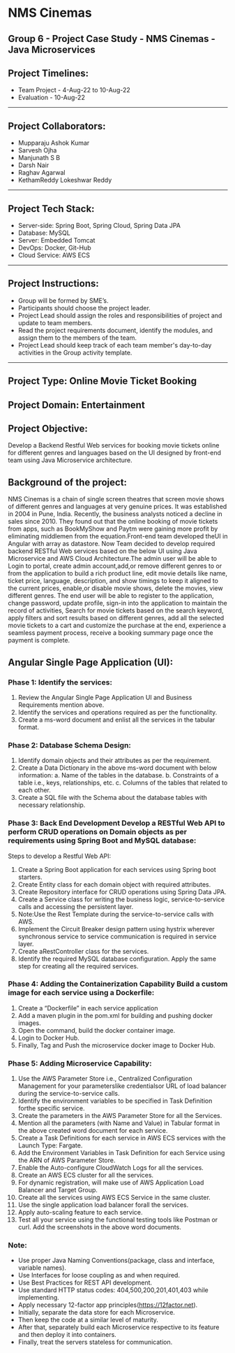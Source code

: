 # NMS Cinemas
## Group 6 - Project Case Study - NMS Cinemas - Java Microservices

## Project Timelines:
* Team Project  - 4-Aug-22  to 10-Aug-22
* Evaluation    - 10-Aug-22
---

## Project Collaborators:
* Mupparaju Ashok Kumar
* Sarvesh Ojha
* Manjunath S B
* Darsh Nair
* Raghav Agarwal
* KethamReddy Lokeshwar Reddy
---

## Project Tech Stack:
* Server-side:    Spring Boot, Spring Cloud, Spring Data JPA
* Database:       MySQL
* Server:         Embedded Tomcat
* DevOps:         Docker, Git-Hub
* Cloud Service:  AWS ECS
---

## Project Instructions:
* Group will be formed by SME’s.
* Participants should choose the project leader.
* Project Lead should assign the roles and responsibilities of project and update to team members.
* Read the project requirements document, identify the modules, and assign them to the members of the team.
* Project Lead should keep track of each team member's day-to-day activities in the Group activity template.
---

## Project Type: Online Movie Ticket Booking

## Project Domain: Entertainment

## Project Objective: 
Develop  a Backend  Restful  Web  services for  booking  movie  tickets  online  for  different  genres and 
languages based on the UI designed by front-end team using Java Microservice architecture.

## Background of the project: 
NMS Cinemas is a chain of single screen theatres that screen movie shows of different genres and languages at very genuine prices. 
It was established in 2004 in Pune, India. Recently, the business analysts noticed a decline in sales since 2010. 
They found out that the online booking of movie tickets from apps, such as BookMyShow and Paytm were gaining more profit 
by eliminating middlemen from the equation.Front-end team developed theUI in Angular with array as datastore. 
Now Team decided to develop required backend RESTful Web services based on the below UI using Java Microservice and 
AWS Cloud Architecture.The admin user will be able to Login to portal, create admin account,add,or remove different 
genres to or from the application to build a rich product line, edit movie details like name, ticket price, language, 
description, and show timings to keep it aligned to the current prices, enable,or disable movie shows, delete the movies, 
view different genres. The end user will be able to register to the application, change password, update profile, sign-in 
into the application to maintain the record of activities, Search for movie tickets based on the search keyword, 
apply filters and sort results based on different genres, add all the selected movie tickets to a cart and customize the 
purchase at the end, experience a seamless payment process, receive a booking summary page once the payment is complete.

## Angular Single Page Application (UI):

### Phase 1: Identify the services:
1. Review the Angular Single Page Application UI and Business Requirements mention above.
2. Identify the services and operations required as per the functionality.
3. Create a ms-word document and enlist all the services in the tabular format.

### Phase 2: Database Schema Design:
1. Identify domain objects and their attributes as per the requirement.
2. Create a Data Dictionary in the above ms-word document with below information:
  a. Name of the tables in the database.
  b. Constraints of a table i.e., keys, relationships, etc.
  c. Columns of the tables that related to each other.
3. Create a SQL file with the Schema about the database tables with necessary relationship.

### Phase 3: Back End Development Develop a RESTful Web API to perform CRUD operations on Domain objects as per requirements using Spring Boot and MySQL database:

Steps to develop a Restful Web API:
1. Create a Spring Boot application for each services using Spring boot starters.
2. Create Entity class for each domain object with required attributes.
3. Create Repository interface for CRUD operations using Spring Data JPA.
4. Create a Service class for writing the business logic, service-to-service calls and accessing the persistent layer.
5. Note:Use the Rest Template during the service-to-service calls with AWS.
6. Implement the Circuit Breaker design pattern using hystrix wherever synchronous service to service communication is required in service layer.
7. Create aRestController class for the services.
8. Identify the required MySQL database configuration. Apply the same step for creating all the required services.

### Phase 4: Adding the Containerization Capability Build a custom image for each service using a Dockerfile:

1. Create a “Dockerfile” in each service application
2. Add a maven plugin in the pom.xml for building and pushing docker images. 
3. Open the command, build the docker container image.
4. Login to Docker Hub. 
5. Finally, Tag and Push the microservice docker image to Docker Hub.

### Phase 5: Adding Microservice Capability: 
1. Use the AWS Parameter Store i.e., Centralized Configuration Management for your parameterslike credentialsor URL of load balancer during the service-to-service calls.
2. Identify the environment variables to be specified in Task Definition forthe specific service.
3. Create the parameters in the AWS Parameter Store for all the Services.
4. Mention all the parameters (with Name and Value) in Tabular format in the above created word document for each service.
5. Create a Task Definitions for each service in AWS ECS services with the Launch Type: Fargate.
6. Add the Environment Variables in Task Definition for each Service using the ARN of AWS Parameter Store.
7. Enable the Auto-configure CloudWatch Logs for all the services.
8. Create an AWS ECS cluster for all the services.
9. For dynamic registration, will make use of AWS Application Load Balancer and Target Group.
10. Create all the services using AWS ECS Service in the same cluster.
11. Use the single application load balancer forall the services.
12. Apply auto-scaling feature to each service.
13. Test all your service using the functional testing tools like Postman or curl. Add the screenshots in the above word documents. 

### Note:
* Use proper Java Naming Conventions(package, class and interface, variable names).
* Use Interfaces for loose coupling as and when required.
* Use Best Practices for REST API development.
* Use standard HTTP status codes: 404,500,200,201,401,403 while implementing.
* Apply necessary 12-factor app principles(https://12factor.net).
* Initially, separate the data store for each Microservice.
* Then keep the code at a similar level of maturity.
* After that, separately build each Microservice respective to its feature and then deploy it into containers.
* Finally, treat the servers stateless for communication.
